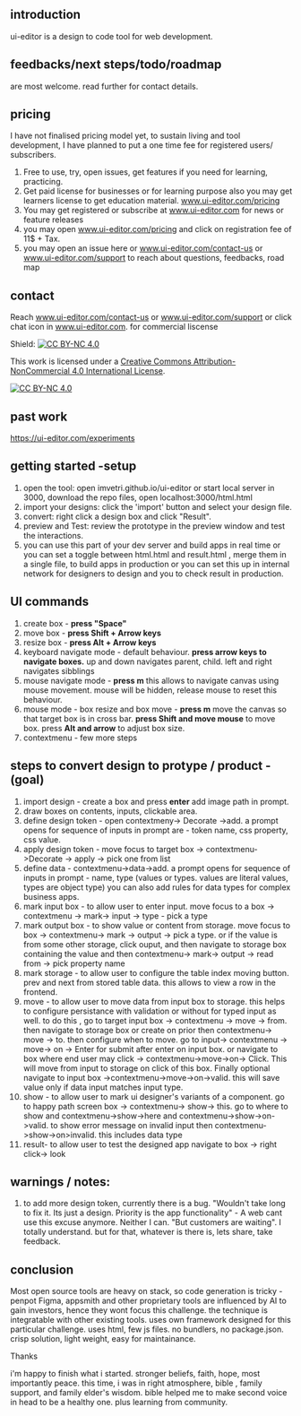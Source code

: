 
## introduction

ui-editor is a design to code tool for web development.


## feedbacks/next steps/todo/roadmap

are most welcome. read further for contact details.



## pricing

I have not finalised pricing model yet, to sustain living and tool development, I have planned to put a one time fee for registered users/ subscribers.

1. Free to use, try, open issues, get features if you need for learning, practicing.
2. Get paid license for businesses or for learning purpose also you may get learners license to get education material.  www.ui-editor.com/pricing 
3. You may get registered or subscribe at www.ui-editor.com for news or feature releases
4. you may open www.ui-editor.com/pricing and click on registration fee of 11$ + Tax. 
5. you may open an issue here or www.ui-editor.com/contact-us or www.ui-editor.com/support to reach about questions, feedbacks, road map

## contact

Reach www.ui-editor.com/contact-us or www.ui-editor.com/support or click chat icon in www.ui-editor.com. for commercial liscense

Shield: [![CC BY-NC 4.0][cc-by-nc-shield]][cc-by-nc]

This work is licensed under a
[Creative Commons Attribution-NonCommercial 4.0 International License][cc-by-nc].

[![CC BY-NC 4.0][cc-by-nc-image]][cc-by-nc]

[cc-by-nc]: https://creativecommons.org/licenses/by-nc/4.0/
[cc-by-nc-image]: https://licensebuttons.net/l/by-nc/4.0/88x31.png
[cc-by-nc-shield]: https://img.shields.io/badge/License-CC%20BY--NC%204.0-lightgrey.svg

## past work 

https://ui-editor.com/experiments

## getting started -setup

1. open the tool: open imvetri.github.io/ui-editor or start local server in 3000, download the repo files, open localhost:3000/html.html
2. import your designs: click the 'import' button and select your design file.
3. convert: right click a design box and click "Result".
4. preview and Test: review the prototype in the preview window and test the interactions.
5. you can use this part of your dev server and build apps in real time or you can set a toggle between html.html and result.html , merge them in a single file, to build apps in production or you can set this up in internal network for designers to design and you to check result in production.

## UI commands

1. create box - **press "Space"**
2. move box - **press Shift + Arrow keys**
3. resize box - **press Alt + Arrow keys**
4. keyboard navigate mode - default behaviour. **press arrow keys to navigate boxes.** up and down navigates parent, child. left and right navigates sibblings
5. mouse navigate mode - **press m** this allows to navigate canvas using mouse movement. mouse will be hidden, release mouse to reset this behaviour.
6. mouse mode - box resize and box move - **press m** move the canvas so that target box is in cross bar. **press Shift and move mouse** to move box. press **Alt and arrow** to adjust box size.
7. contextmenu - few more steps

## steps to convert design to protype / product - (goal)

1. import design - create a box and press **enter** add image path in prompt.
2. draw boxes on contents, inputs, clickable area.
3. define design token - open contextmeny-> Decorate ->add. a prompt opens for sequence of inputs in prompt are - token name, css property, css value.
4. apply design token - move focus to target box -> contextmenu->Decorate -> apply -> pick one from list
5. define data - contextmenu->data->add. a prompt opens for sequence of inputs in prompt - name, type (values or types. values are literal values, types are object type) you can also add rules for data types for complex business apps.
6. mark input box - to allow user to enter input. move focus to a box -> contextmenu -> mark-> input -> type - pick a type
7. mark output box - to show value or content from storage. move focus to box -> contextmenu-> mark -> output -> pick a type. or if the value is from some other storage, click ouput, and then navigate to storage box containing the value and then contextmenu-> mark-> output -> read from -> pick property name
8. mark storage - to allow user to configure the table index moving button. prev and next from stored table data. this allows to view a row in the frontend.
9. move - to allow user to move data from input box to storage. this helps to configure persistance with validation or without for typed input as well. to do this , go to target input box -> contextmenu -> move -> from. then navigate to storage box or create on prior then contextmenu-> move -> to. then configure when to move. go to input-> contextmenu -> move-> on -> Enter for submit after enter on input box. or navigate to box where end user may click -> contextmenu->move->on-> Click. This will move from input to storage on click of this box. Finally optional navigate to input box ->contextmenu->move->on->valid. this will save value only if data input matches input type.
10. show - to allow user to mark ui designer's variants of a component. go to happy path screen box -> contextmenu-> show-> this. go to where to show and contextmenu->show->here and contextmenu->show->on->valid. to show error message on invalid input then contextmenu->show->on>invalid. this includes data type
11. result- to allow user to test the designed app navigate to box -> right click-> look

## warnings / notes: 

1. to add more design token, currently there is a bug. "Wouldn't take long to fix it. Its just a design. Priority is the app functionality" - A web cant use this excuse anymore. Neither I can. "But customers are waiting". I totally understand. but for that, whatever is there is, lets share, take feedback.


## conclusion

Most open source tools are heavy on stack, so code generation is tricky - penpot
Figma, appsmith and other proprietary tools are influenced by AI to gain investors, hence they wont focus this challenge.
the technique is integratable with other existing tools.
uses own framework designed for this particular challenge.
uses html, few js files. no bundlers, no package.json.
crisp solution, light weight, easy for maintainance.

Thanks

i'm happy to finish what i started. stronger beliefs, faith, hope, most importantly peace. this time, i was in right atmosphere, bible , family support, and family elder's wisdom. bible helped me to make second voice in head to be a healthy one. plus learning from community.
